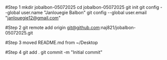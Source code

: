 #Step 1
mkdir jobalbon-05072025
cd jobalbon-05072025
git init
git config --global user.name "Janlouegie Balbon"
git config --global user.email "janlouegie12@gmail.com"

#Step 2
git remote add origin git@github.com:naj821/jobalbon-05072025.git


#Step 3
moved README.md from ~/Desktop

#Step 4
git add .
git commit -m "Initial commit"